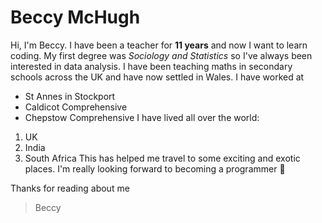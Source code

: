 # Beccy McHugh
Hi, I'm Beccy. 
I have been a teacher for **11 years** and now I want to learn coding. 
My first degree was *Sociology and Statistics* so I've always been interested in data analysis.
I have been teaching maths in secondary schools across the UK and have now settled in Wales. 
I have worked at
+ St Annes in Stockport
+ Caldicot Comprehensive
+ Chepstow Comprehensive
I have lived all over the world:
1. UK
2. India
3. South Africa
This has helped me travel to some exciting and exotic places. 
I'm really looking forward to becoming a programmer :smiling_face_with_three_hearts:

Thanks for reading about me
> Beccy
